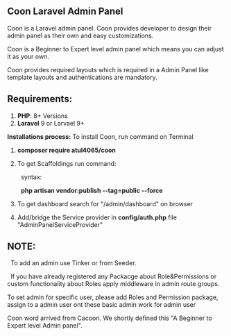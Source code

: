 ## Coon Laravel Admin Panel

Coon is a Laravel admin panel. Coon provides developer to design their admin panel as their own and easy customizations.


Coon is a Beginner to Expert level admin panel which means you can adjust it as your own.



Coon provides required layouts which is required in a Admin Panel like template layouts and authentications are mandatory.

## **Requirements:**
1. **PHP**: 8+ Versions
2. **Laravel** 9 or Larvael 9+


**Installations process:**
To install Coon, run command on Terminal
1. **composer require atul4065/coon**
2. To get Scaffoldings run command:
   
   &nbsp;
   syntax:
   
   &nbsp;
 **php artisan vendor:publish --tag=public --force**
5. To get dashboard search for "/admin/dashboard" on browser
6. Add/bridge the Service provider in **config/auth.php** file  "AdminPanelServiceProvider"


## **NOTE:**

&nbsp;
To add an admin use Tinker or from Seeder.

&nbsp;
If you have already registered any Packacge about Role&Permissions or custom functionality about Roles apply middleware in admin route groups.

To set admin for specific user, please add Roles and Permission package, assign to a admin user ont these basic admin work for admin user

Coon word arrived from Cacoon. We shortly defined this "A Beginner to Expert level Admin panel".
